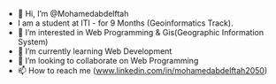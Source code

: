 - 👋 Hi, I’m @Mohamedabdelftah
- I am a student at ITI - for 9 Months (Geoinformatics Track).
- 👀 I’m interested in Web Programming & Gis(Geographic Information System)
- 🌱 I’m currently learning Web Development
- 💞️ I’m looking to collaborate on Web Programming
- 📫 How to reach me (www.linkedin.com/in/mohamedabdelftah2050)

<!---
Mohamedabdelftah/Mohamedabdelftah is a ✨ special ✨ repository because its `README.md` (this file) appears on your GitHub profile.
You can click the Preview link to take a look at your changes.
--->
